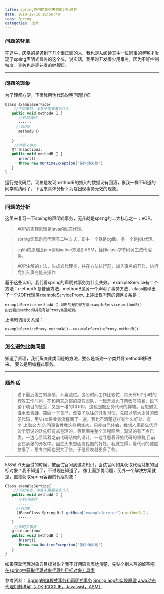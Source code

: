 ```yaml
---
title: spring声明式事务失效的分析过程
date: 2018-12-16 19:56:40
tags: Spring
categories: 技术
---
```

### 问题的背景
在途牛，庆幸的是遇到了几个很正面的人，我也是从阅读其中一位同事的博客才发现了spring声明式事务的这个坑，说实话，我平时开发很少用事务，因为不好控制粒度，事务也是高并发的绊脚石。

---
### 问题的现象

为了理解方便，下面我用伪代码说明问题详细
``` javascript
Class exampleService{
    //不加事务，本身不需要事务介入
   public void methodA（）{
      //耗时操作
      ······
     //调用B
      methodB（）；
      ······
   }
    //声明了事务
   @Transactional 
   public void methodB（）{
      insert();
      throw new RuntimeException("操作db失败")
   }
}
```
运行完代码后，现象是发现methodB的插入的数据没有回滚，像我一样不知道的同学就纳闷了，下面来具体分析下为啥出现事务无效的现象。

---




### 问题的分析

这里来复习一下spring的声明式事务，无非就是spring的二大核心之一：AOP。

>AOP的实现原理是java的动态代理。

>spring实现动态代理有二种方式，其中一个就是cglib，另一个是jdk代理。

>cglib的原理是jvm调用native方法即ASM，操作class字节码另生成代理类。

>AOP注解的方法，生成的代理类，并在方法执行前，加入事务的开启，执行后加入事务提交操作

基于这些认知，我们看spring的声明式事务为什么失效。
exampleService有二个方法：methodA 是普通方法，methodB是另一个声明了事务方法，class编译出了一个AOP代理类exampleServiceProxy,
上述出现问题的调用关系是：

    exampleService.methodA（）调用的是内部方法exampleService.methodB().
    由此看出methodB并没有被Proxy类通知到。

正确的调用关系是：

    exampleServiceProxy.methodA()-->exampleServiceProxy.methodB().

---

### 怎么避免此类问题
知道了原理，我们解决此类问题的方法，要么是新建一个类并将methodB移进来。
要么是用编程式事务。

---

### 题外话

> 说下最近发生的事情，不喜跳过。这段时间工作比较忙，每天有6个小时的有效工作时间，在和南京总部的度假团队，一起开发火车票改签项目，说下这个项目的感受，又是一堆的CURD，这也是敲业务代码的弊端。我想避免温水煮青蛙，突破一下自己，改变了以往的开发习惯，先把以前大冰哥的改签代码，用Visio将业务流程画了一遍，我也不清楚这样有什么好处，有个“上海交大”的同事告诉我这样用处大，只能自己体会，我想人家那么优秀的学历说的话总归有点道理的。等我画完整个流程图后，渐渐的有了点启发，一边心里骂着之前代码结构的设计，一边寻思着开始代码的重构,目前正在紧张的开发中。回过头来想画流程图的好处，我就觉得，看代码的速度放慢了，思考空间也更大了些，于是启发就更多了些。

---
5/8号 
昨天面试的时候，被面试官问到这块知识，面试官问如果获取代理对象的目标对象？我不知道了，不过现在知道了。
像上面那类问题，另外一个解决方案就是，直接获取spring容器的代理对象：
``` javascript
Class exampleService{
    //不加事务，本身不需要事务介入
   public void methodA（）{
      //耗时操作
      ······
     //调用B
     ((BaseClass)SpringUtil.getBean("exampleService")).methodB（）；
      ······
   }
    //声明了事务
   @Transactional 
   public void methodB（）{
      insert();
      throw new RuntimeException("操作db失败")
   }
}
```

如果获取代理对象的目标对象？我不好用语言表达清楚，先贴个别人写的解答吧
[在spring中获取代理对象代理的目标对象工具类](https://jinnianshilongnian.iteye.com/blog/1613222)




参考资料：
[Spring的编程式事务和声明式事务](http://www.cnblogs.com/nnngu/p/8627662.html)
[Spring aop的实现原理](https://www.cnblogs.com/lcngu/p/5339555.html)
[Java动态代理机制详解（JDK 和CGLIB，Javassist，ASM）](https://www.cnblogs.com/flyingeagle/articles/7102282.html)